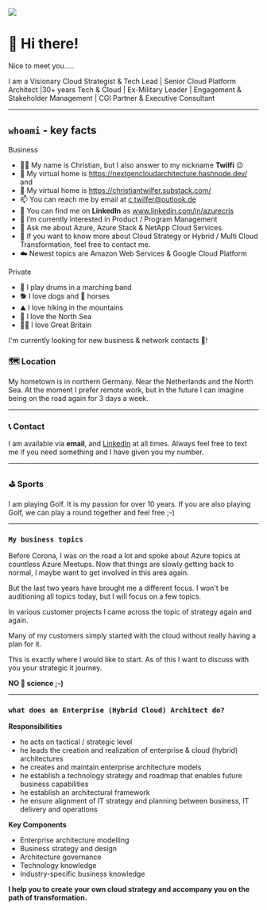 ![](https://github.com/chtwilfer/chtwilfer.github.io/blob/9673e1760c0e9ea10eccc99ad18da8500f569719/assets/images/pexels-antonio.jpg)

# 👋 Hi there!
Nice to meet you.....

I am a Visionary Cloud Strategist & Tech Lead | Senior Cloud Platform Architect |30+ years Tech & Cloud | Ex-Military Leader | Engagement & Stakeholder Management | CGI Partner & Executive Consultant

***

## `whoami` - key facts

Business
- 👩‍💻 My name is Christian, but I also answer to my nickname **Twilfi** 😉
- 🔗 My virtual home is https://nextgencloudarchitecture.hashnode.dev/ and
- 🔗 My virtual home is https://christiantwilfer.substack.com/
- 📫 You can reach me by email at c.twilfer@outlook.de
- 🐤 You can find me on **LinkedIn** as www.linkedin.com/in/azurecris
- 🌱 I’m currently interested in Product / Program Management
- 💬 Ask me about Azure, Azure Stack & NetApp Cloud Services.
- 🔭 If you want to know more about Cloud Strategy or Hybrid / Multi Cloud Transformation, feel free to contact me.
- ☁️ Newest topics are Amazon Web Services & Google Cloud Platform

Private
- 🥁 I play drums in a marching band
- 🐕 I love dogs and 🐎 horses
- ⛰️ I love hiking in the mountains
- 🌊 I love the North Sea
- 💂‍♂️ I love Great Britain

I'm currently looking for new business & network contacts 👯!

### 🗺 Location
My hometown is in northern Germany. Near the Netherlands and the North Sea. 
At the moment I prefer remote work, but in the future I can imagine being on the road again for 3 days a week.

***

### 📞 Contact
I am available via **email**, and [LinkedIn](www.linkedin.com/in/azurecris) at all times. Always feel free to text me if you need something and I have given you my number.

***

### ⛳ Sports
I am playing Golf. It is my passion for over 10 years. If you are also playing Golf, we can play a round together and feel free ;-)


***

### `My business topics`
Before Corona, I was on the road a lot and spoke about Azure topics at countless Azure Meetups. Now that things are slowly getting back to normal, I maybe want to get involved in this area again. 

But the last two years have brought me a different focus. I won't be auditioning all topics today, but I will focus on a few topics.

In various customer projects I came across the topic of strategy again and again.

Many of my customers simply started with the cloud without really having a plan for it. 

This is exactly where I would like to start. As of this I want to discuss with you your strategic it journey.

**NO 🚀 science ;-)**

***

### `what does an Enterprise (Hybrid Cloud) Architect do?`

**Responsibilities**
- he acts on tactical / strategic level
- he leads the creation and realization of enterprise & cloud (hybrid) architectures
- he creates and maintain enterprise architecture models
- he establish a technology strategy and roadmap that enables future business capabilities
- he establish an architectural framework
- he ensure alignment of IT strategy and planning between business, IT delivery and operations

**Key Components**
- Enterprise architecture modelling
- Business strategy and design
- Architecture governance
- Technology knowledge
- Industry-specific business knowledge


**I help you to create your own cloud strategy and accompany you on the path of transformation.**

<!--
**chtwilfer/chtwilfer** is a ✨ _special_ ✨ repository because its `README.md` (this file) appears on your GitHub profile.

Here are some ideas to get you started:

- 🔭 I’m currently working on ...
- 🌱 I’m currently learning ...
- 👯 I’m looking to collaborate on ...
- 🤔 I’m looking for help with ...
- 💬 Ask me about ...
- 📫 How to reach me: ...
- 😄 Pronouns: ...
- ⚡ Fun fact: ...
-->
